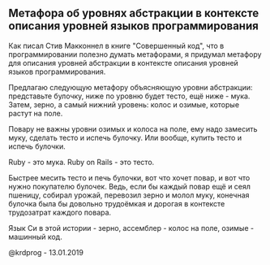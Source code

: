 ## Метафора об уровнях абстракции в контексте описания уровней языков программирования

Как писал Стив Макконнел в книге "Совершенный код", что в программировании полезно думать метафорами, я придумал метафору для описания уровней абстракции в контексте описания уровней языков программирования.

Предлагаю следующую метафору объясняющую уровни абстракции: представьте булочку, ниже по уровню будет тесто, ещё ниже - мука. Затем, зерно, а самый нижний уровень: колос и озимые, которые растут на поле.

Повару не важны уровни озимых и колоса на поле, ему надо замесить муку, сделать тесто и испечь булочку. Или вообще, купить тесто и испечь булочки.

Ruby - это мука. Ruby on Rails - это тесто.

Быстрее месить тесто и печь булочки, вот что хочет повар, и вот что нужно покупателю булочек. Ведь, если бы каждый повар ещё и сеял пшеницу, собирал урожай, перевозил зерно и молол муку, конечная булочка была бы довольно трудоёмкая и дорогая в контексте трудозатрат каждого повара.

Язык Си в этой истории - зерно, ассемблер - колос на поле, озимые - машинный код.

@krdprog - 13.01.2019
